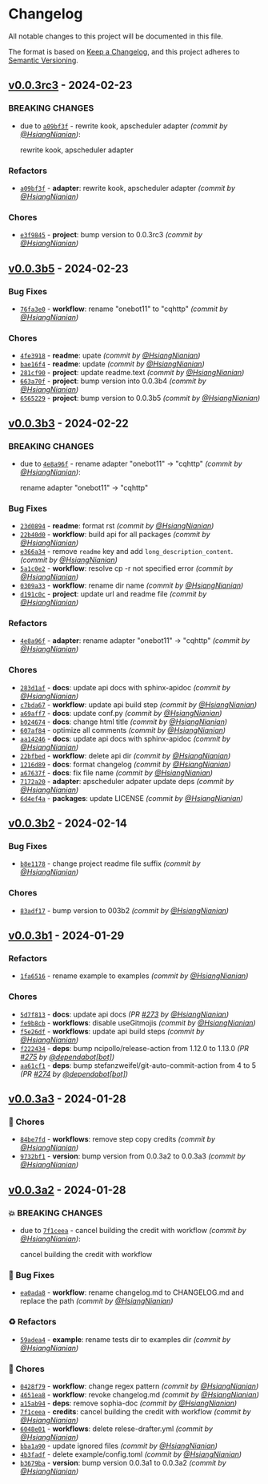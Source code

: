 # Changelog
All notable changes to this project will be documented in this file.

The format is based on [Keep a Changelog](https://keepachangelog.com/en/1.0.0/),
and this project adheres to [Semantic Versioning](https://semver.org/spec/v2.0.0.html).

## [v0.0.3rc3] - 2024-02-23
### BREAKING CHANGES
- due to [`a09bf3f`](https://github.com/retrofor/iamai/commit/a09bf3f8a25693c0f28f1e332c4391529fa69f16) - rewrite kook, apscheduler adapter *(commit by [@HsiangNianian](https://github.com/HsiangNianian))*:

  rewrite kook, apscheduler adapter


### Refactors
- [`a09bf3f`](https://github.com/retrofor/iamai/commit/a09bf3f8a25693c0f28f1e332c4391529fa69f16) - **adapter**: rewrite kook, apscheduler adapter *(commit by [@HsiangNianian](https://github.com/HsiangNianian))*

### Chores
- [`e3f9845`](https://github.com/retrofor/iamai/commit/e3f98452af7178d767cd72335fe4a6febd0cd042) - **project**: bump version to 0.0.3rc3 *(commit by [@HsiangNianian](https://github.com/HsiangNianian))*


## [v0.0.3b5] - 2024-02-23
### Bug Fixes
- [`76fa3e0`](https://github.com/retrofor/iamai/commit/76fa3e0cf3f1120df68c817c0a3e2cb9f23e631e) - **workflow**: rename "onebot11" to "cqhttp" *(commit by [@HsiangNianian](https://github.com/HsiangNianian))*

### Chores
- [`4fe3918`](https://github.com/retrofor/iamai/commit/4fe39182a361eb60b559ee57a3a956e0757a1128) - **readme**: upate *(commit by [@HsiangNianian](https://github.com/HsiangNianian))*
- [`bae16f4`](https://github.com/retrofor/iamai/commit/bae16f4025bfaa0c8296924865f232c0234699c5) - **readme**: update *(commit by [@HsiangNianian](https://github.com/HsiangNianian))*
- [`281cf90`](https://github.com/retrofor/iamai/commit/281cf904379797b9fec74e9621d92fb751fce88a) - **project**: update readme.text *(commit by [@HsiangNianian](https://github.com/HsiangNianian))*
- [`663a70f`](https://github.com/retrofor/iamai/commit/663a70ffb1bbdaaebc425629f53d49f073d2cf26) - **project**: bump version into 0.0.3b4 *(commit by [@HsiangNianian](https://github.com/HsiangNianian))*
- [`6565229`](https://github.com/retrofor/iamai/commit/65652292cf7de7f772e19f82eb502a68c986df28) - **project**: bump version to 0.0.3b5 *(commit by [@HsiangNianian](https://github.com/HsiangNianian))*


## [v0.0.3b3] - 2024-02-22
### BREAKING CHANGES
- due to [`4e8a96f`](https://github.com/retrofor/iamai/commit/4e8a96f25665c08314d5e68e338327fa3f65e25a) - rename adapter "onebot11" -> "cqhttp" *(commit by [@HsiangNianian](https://github.com/HsiangNianian))*:

  rename adapter "onebot11" -> "cqhttp"


### Bug Fixes
- [`23d0894`](https://github.com/retrofor/iamai/commit/23d0894c3edba5c88c55082a0dd345267a266c8a) - **readme**: format rst *(commit by [@HsiangNianian](https://github.com/HsiangNianian))*
- [`22b40d0`](https://github.com/retrofor/iamai/commit/22b40d0af7e0b0255411f9cef749c3dbe95a3c7f) - **workflow**: build api for all packages *(commit by [@HsiangNianian](https://github.com/HsiangNianian))*
- [`e366a34`](https://github.com/retrofor/iamai/commit/e366a34f270890e260c12eee4b96a9e85defd5f6) - remove `readme` key and add `long_description_content`. *(commit by [@HsiangNianian](https://github.com/HsiangNianian))*
- [`5a1c0e2`](https://github.com/retrofor/iamai/commit/5a1c0e21094857bf8f997823b8067d27887d11e2) - **workflow**: resolve cp -r not specified error *(commit by [@HsiangNianian](https://github.com/HsiangNianian))*
- [`0309a33`](https://github.com/retrofor/iamai/commit/0309a33d20634e00828d081dba53ff01a83bab45) - **workflow**: rename dir name *(commit by [@HsiangNianian](https://github.com/HsiangNianian))*
- [`d191c0c`](https://github.com/retrofor/iamai/commit/d191c0ccbbebfe90d78659f05b3699a7562b3a49) - **project**: update url and readme file *(commit by [@HsiangNianian](https://github.com/HsiangNianian))*

### Refactors
- [`4e8a96f`](https://github.com/retrofor/iamai/commit/4e8a96f25665c08314d5e68e338327fa3f65e25a) - **adapter**: rename adapter "onebot11" -> "cqhttp" *(commit by [@HsiangNianian](https://github.com/HsiangNianian))*

### Chores
- [`283d1af`](https://github.com/retrofor/iamai/commit/283d1af748a1c309bd6c38b1aabf820e9b56d1e3) - **docs**: update api docs with sphinx-apidoc *(commit by [@HsiangNianian](https://github.com/HsiangNianian))*
- [`c7bda67`](https://github.com/retrofor/iamai/commit/c7bda6707669d21141f0af88a7dadfffa4b3783e) - **workflow**: update api build step *(commit by [@HsiangNianian](https://github.com/HsiangNianian))*
- [`a69aff7`](https://github.com/retrofor/iamai/commit/a69aff74c1d3f967f9825910d2de13f2243517c7) - **docs**: update conf.py *(commit by [@HsiangNianian](https://github.com/HsiangNianian))*
- [`b024674`](https://github.com/retrofor/iamai/commit/b0246747ddc95eced7a68a9f04f22ac2a8e6cf7f) - **docs**: change html title *(commit by [@HsiangNianian](https://github.com/HsiangNianian))*
- [`607af84`](https://github.com/retrofor/iamai/commit/607af845fa41c4c9c9612512092494c399a896be) - optimize all comments *(commit by [@HsiangNianian](https://github.com/HsiangNianian))*
- [`aa14246`](https://github.com/retrofor/iamai/commit/aa14246e0c44fe752d0e372bdbd9654008db45f3) - **docs**: update api docs with sphinx-apidoc *(commit by [@HsiangNianian](https://github.com/HsiangNianian))*
- [`22bfbed`](https://github.com/retrofor/iamai/commit/22bfbed1dc21384139ad527e8c689692a73e419f) - **workflow**: delete api dir *(commit by [@HsiangNianian](https://github.com/HsiangNianian))*
- [`1216d89`](https://github.com/retrofor/iamai/commit/1216d89493fd259f4c3df8c9b55c1b956f17acf5) - **docs**: format changelog *(commit by [@HsiangNianian](https://github.com/HsiangNianian))*
- [`a67637f`](https://github.com/retrofor/iamai/commit/a67637f2936aa0c19ae3b9f0a3b6712b70c9decd) - **docs**: fix file name *(commit by [@HsiangNianian](https://github.com/HsiangNianian))*
- [`7172a20`](https://github.com/retrofor/iamai/commit/7172a204c218ec7da69a6504b6ac20c792b94f6a) - **adapter**: apscheduler adpater update deps *(commit by [@HsiangNianian](https://github.com/HsiangNianian))*
- [`6d4ef4a`](https://github.com/retrofor/iamai/commit/6d4ef4a60e98ba66528e629eb0f9a76e072d0d24) - **packages**: update LICENSE *(commit by [@HsiangNianian](https://github.com/HsiangNianian))*


## [v0.0.3b2] - 2024-02-14
### Bug Fixes
- [`b8e1178`](https://github.com/retrofor/iamai/commit/b8e11784375b670293d4c4cc9f455a2c1c3a93dd) - change project readme file suffix *(commit by [@HsiangNianian](https://github.com/HsiangNianian))*

### Chores
- [`83adf17`](https://github.com/retrofor/iamai/commit/83adf171f47a7927c2f156d0c2aa37a2aca40f50) - bump version to 003b2 *(commit by [@HsiangNianian](https://github.com/HsiangNianian))*


## [v0.0.3b1] - 2024-01-29
### Refactors
- [`1fa6516`](https://github.com/retrofor/iamai/commit/1fa6516950fc2c1a967154ea916c580efb352d39) - rename example to examples *(commit by [@HsiangNianian](https://github.com/HsiangNianian))*

### Chores
- [`5d7f813`](https://github.com/retrofor/iamai/commit/5d7f81398bee5dd8926580e4f41baab35d0b38a4) - **docs**: update api docs *(PR [#273](https://github.com/retrofor/iamai/pull/273) by [@HsiangNianian](https://github.com/HsiangNianian))*
- [`fe9b8cb`](https://github.com/retrofor/iamai/commit/fe9b8cbee74b1d470c6033550f99a9f6afbb8d2a) - **workflows**: disable useGitmojis *(commit by [@HsiangNianian](https://github.com/HsiangNianian))*
- [`f5e26df`](https://github.com/retrofor/iamai/commit/f5e26df94e10254e55b9de7f632c069c10cc1433) - **workflows**: update api build steps *(commit by [@HsiangNianian](https://github.com/HsiangNianian))*
- [`f222434`](https://github.com/retrofor/iamai/commit/f222434831b73f6a8a940498b670b45f33b96995) - **deps**: bump ncipollo/release-action from 1.12.0 to 1.13.0 *(PR [#275](https://github.com/retrofor/iamai/pull/275) by [@dependabot[bot]](https://github.com/apps/dependabot))*
- [`aa61cf1`](https://github.com/retrofor/iamai/commit/aa61cf10d711c33c14ae22c641a96c6deec19570) - **deps**: bump stefanzweifel/git-auto-commit-action from 4 to 5 *(PR [#274](https://github.com/retrofor/iamai/pull/274) by [@dependabot[bot]](https://github.com/apps/dependabot))*


## [v0.0.3a3] - 2024-01-28
### :wrench: Chores
- [`84be7fd`](https://github.com/retrofor/iamai/commit/84be7fdae9f828e9422d209a1919a6bdbec29ac2) - **workflows**: remove step copy credits *(commit by [@HsiangNianian](https://github.com/HsiangNianian))*
- [`9732bf1`](https://github.com/retrofor/iamai/commit/9732bf1c8bc617e324c0b1f1b2500caf78ba79b1) - **version**: bump version from 0.0.3a2 to 0.0.3a3 *(commit by [@HsiangNianian](https://github.com/HsiangNianian))*


## [v0.0.3a2] - 2024-01-28
### :boom: BREAKING CHANGES
- due to [`7f1ceea`](https://github.com/retrofor/iamai/commit/7f1ceea0763e6914a6d52b398ee9959f98470b52) - cancel building the credit with workflow *(commit by [@HsiangNianian](https://github.com/HsiangNianian))*:

  cancel building the credit with workflow


### :bug: Bug Fixes
- [`ea0ada8`](https://github.com/retrofor/iamai/commit/ea0ada86ac23f805cd76b3e45d6971fed638468a) - **workflow**: rename changelog.md to CHANGELOG.md and replace the path *(commit by [@HsiangNianian](https://github.com/HsiangNianian))*

### :recycle: Refactors
- [`59adea4`](https://github.com/retrofor/iamai/commit/59adea4e43ac2c2a20e44b7622ee9c05670b728b) - **example**: rename tests dir to examples dir *(commit by [@HsiangNianian](https://github.com/HsiangNianian))*

### :wrench: Chores
- [`0428f79`](https://github.com/retrofor/iamai/commit/0428f79806188399cdd09f9cc459841228429923) - **workflow**: change regex pattern *(commit by [@HsiangNianian](https://github.com/HsiangNianian))*
- [`4651ea8`](https://github.com/retrofor/iamai/commit/4651ea8a81a449e4398a641664bb831bd6b7b518) - **workflow**: revoke changelog.md *(commit by [@HsiangNianian](https://github.com/HsiangNianian))*
- [`a15ab94`](https://github.com/retrofor/iamai/commit/a15ab948c12ae5be9dc6d2133ec85b793927d6a4) - **deps**: remove sophia-doc *(commit by [@HsiangNianian](https://github.com/HsiangNianian))*
- [`7f1ceea`](https://github.com/retrofor/iamai/commit/7f1ceea0763e6914a6d52b398ee9959f98470b52) - **credits**: cancel building the credit with workflow *(commit by [@HsiangNianian](https://github.com/HsiangNianian))*
- [`6048e01`](https://github.com/retrofor/iamai/commit/6048e01a34ba795e2b98d46bb9a9d0421dcad377) - **workflows**: delete relese-drafter.yml *(commit by [@HsiangNianian](https://github.com/HsiangNianian))*
- [`bba1a90`](https://github.com/retrofor/iamai/commit/bba1a902f63b8ce3208f588e19dd1f95b0d8e578) - update ignored files *(commit by [@HsiangNianian](https://github.com/HsiangNianian))*
- [`4b3fadf`](https://github.com/retrofor/iamai/commit/4b3fadfcb09c8f6c41ab794e10e45ece535c9a98) - delete example/config.toml *(commit by [@HsiangNianian](https://github.com/HsiangNianian))*
- [`b3679ba`](https://github.com/retrofor/iamai/commit/b3679ba5beabe4ea913dda4507b5e795dcc39c4d) - **version**: bump version 0.0.3a1 to 0.0.3a2 *(commit by [@HsiangNianian](https://github.com/HsiangNianian))*


[v0.0.3a2]: https://github.com/retrofor/iamai/compare/v0.0.3a1...v0.0.3a2
[v0.0.3a3]: https://github.com/retrofor/iamai/compare/v0.0.3a2...v0.0.3a3
[v0.0.3b1]: https://github.com/retrofor/iamai/compare/v0.0.3a3...v0.0.3b1
[v0.0.3b2]: https://github.com/retrofor/iamai/compare/v0.0.3b1...v0.0.3b2
[v0.0.3b3]: https://github.com/retrofor/iamai/compare/v0.0.3b2...v0.0.3b3
[v0.0.3b5]: https://github.com/retrofor/iamai/compare/v0.0.3b3...v0.0.3b5
[v0.0.3rc3]: https://github.com/retrofor/iamai/compare/v0.0.3rc1...v0.0.3rc3